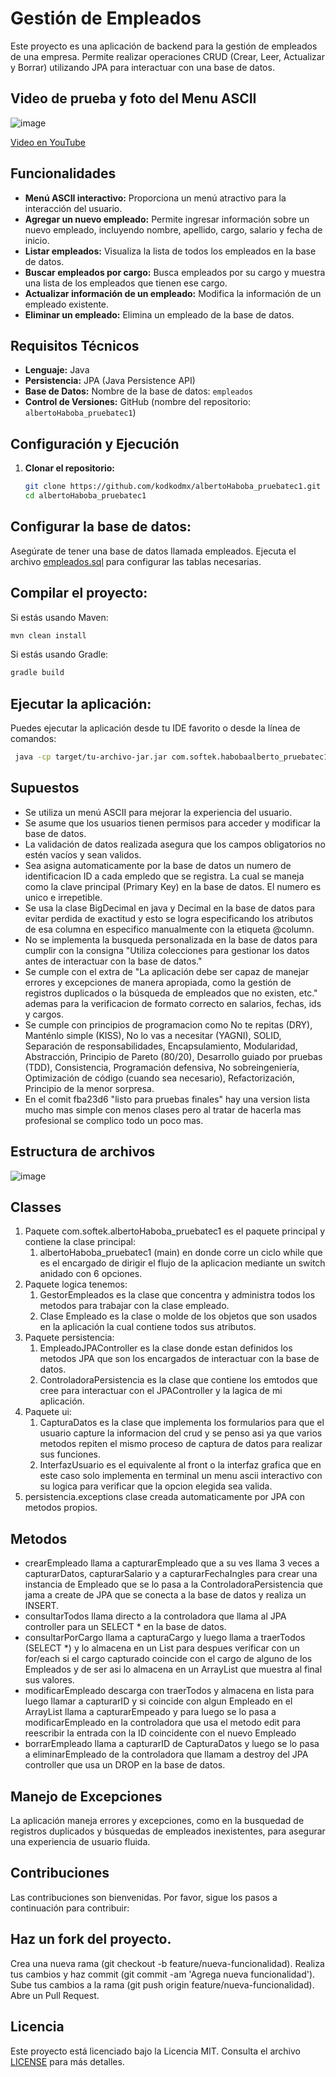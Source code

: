 # Gestión de Empleados

Este proyecto es una aplicación de backend para la gestión de empleados de una empresa. Permite realizar operaciones CRUD (Crear, Leer, Actualizar y Borrar) utilizando JPA para interactuar con una base de datos.

## Video de prueba y foto del Menu ASCII
![image](https://github.com/user-attachments/assets/59b1e1ca-32c5-4635-9495-90ace46e3663)

[Video en YouTube](https://youtu.be/PcpvcGs00jw)

## Funcionalidades

- **Menú ASCII interactivo:** Proporciona un menú atractivo para la interacción del usuario.
- **Agregar un nuevo empleado:** Permite ingresar información sobre un nuevo empleado, incluyendo nombre, apellido, cargo, salario y fecha de inicio.
- **Listar empleados:** Visualiza la lista de todos los empleados en la base de datos.
- **Buscar empleados por cargo:** Busca empleados por su cargo y muestra una lista de los empleados que tienen ese cargo.
- **Actualizar información de un empleado:** Modifica la información de un empleado existente.
- **Eliminar un empleado:** Elimina un empleado de la base de datos.

## Requisitos Técnicos

- **Lenguaje:** Java
- **Persistencia:** JPA (Java Persistence API)
- **Base de Datos:** Nombre de la base de datos: `empleados`
- **Control de Versiones:** GitHub (nombre del repositorio: `albertoHaboba_pruebatec1`)

## Configuración y Ejecución

1. **Clonar el repositorio:**

   ```bash
   git clone https://github.com/kodkodmx/albertoHaboba_pruebatec1.git
   cd albertoHaboba_pruebatec1
   ```
## Configurar la base de datos:

Asegúrate de tener una base de datos llamada empleados.
Ejecuta el archivo [empleados.sql](https://github.com/kodkodmx/habobaAlberto_pruebatec1/blob/46ae5780609ee553a57a638aeabcbb6e5dc6c387/empleado.sql) para configurar las tablas necesarias.

## Compilar el proyecto:

Si estás usando Maven:
  ```bash
  mvn clean install
  ```
Si estás usando Gradle:
  ```bash
  gradle build
  ```          
## Ejecutar la aplicación:
Puedes ejecutar la aplicación desde tu IDE favorito o desde la línea de comandos:
 ```bash
  java -cp target/tu-archivo-jar.jar com.softek.habobaalberto_pruebatec1.HabobaAlberto_pruebatec1
  ```
## Supuestos
- Se utiliza un menú ASCII para mejorar la experiencia del usuario.
- Se asume que los usuarios tienen permisos para acceder y modificar la base de datos.
- La validación de datos realizada asegura que los campos obligatorios no estén vacíos y sean validos.
- Sea asigna automaticamente por la base de datos un numero de identificacion ID a cada empledo que se registra. La cual se maneja como la clave principal (Primary Key) en la base de datos. El numero es unico e irrepetible.
- Se usa la clase BigDecimal en java y Decimal en la base de datos para evitar perdida de exactitud y esto se logra especificando los atributos de esa columna en especifico manualmente con la etiqueta @column.
- No se implementa la busqueda personalizada en la base de datos para cumplir con la consigna "Utiliza colecciones para gestionar los datos antes de interactuar con la base de datos."
- Se cumple con el extra de "La aplicación debe ser capaz de manejar errores y excepciones de manera apropiada, como la gestión de registros duplicados o la búsqueda de empleados que no existen, etc." ademas para la verificacion de formato correcto en salarios, fechas, ids y cargos.
- Se cumple con principios de programacion como No te repitas (DRY), Manténlo simple (KISS), No lo vas a necesitar (YAGNI), SOLID, Separación de responsabilidades, Encapsulamiento, Modularidad, Abstracción, Principio de Pareto (80/20), Desarrollo guiado por pruebas (TDD), Consistencia, Programación defensiva, No sobreingeniería, Optimización de código (cuando sea necesario), Refactorización, Principio de la menor sorpresa.
- En el comit fba23d6 "listo para pruebas finales" hay una version lista mucho mas simple con menos clases pero al tratar de hacerla mas profesional se complico todo un poco mas.

## Estructura de archivos

![image](https://github.com/user-attachments/assets/6a41a2e4-9261-4b0a-ad99-dcd2493d480c)

## Classes
1. Paquete com.softek.albertoHaboba_pruebatec1 es el paquete principal y contiene la clase principal:
   1. albertoHaboba_pruebatec1 (main) en donde corre un ciclo while que es el encargado de dirigir el flujo de la aplicacion mediante un switch anidado con 6 opciones.
2. Paquete logica tenemos:
   1. GestorEmpleados es la clase que concentra y administra todos los metodos para trabajar con la clase empleado.
   2. Clase Empleado es la clase o molde de los objetos que son usados en la aplicación la cual contiene todos sus atributos.
3. Paquete persistencia:
   1. EmpleadoJPAController es la clase donde estan definidos los metodos JPA que son los encargados de interactuar con la base de datos.
   2. ControladoraPersistencia es la clase que contiene los emtodos que cree para interactuar con el JPAController y la lagica de mi aplicación.
4. Paquete ui:
   1. CapturaDatos es la clase que implementa los formularios para que el usuario capture la informacion del crud y se penso asi ya que varios metodos repiten el mismo proceso de captura de datos para        realizar sus funciones.
   1. InterfazUsuario es el equivalente al front o la interfaz grafica que en este caso solo implementa en terminal un menu ascii interactivo con su logica para verificar que la opcion elegida sea valida.
5. persistencia.exceptions clase creada automaticamente por JPA con metodos propios.

## Metodos
- crearEmpleado llama a capturarEmpleado que a su ves llama 3 veces a capturarDatos, capturarSalario y a capturarFechaIngles para crear una instancia de Empleado que se lo pasa a la ControladoraPersistencia que jama a create de JPA que se conecta a la base de datos y realiza un INSERT.
- consultarTodos llama directo a la controladora que llama al JPA controller para un SELECT * en la base de datos.
- consultarPorCargo llama a capturaCargo y luego llama a traerTodos (SELECT *) y lo almacena en un List<Empleados> para despues verificar con un for/each si el cargo capturado coincide con el cargo de alguno de los Empleados y de ser asi lo almacena en un ArrayList que muestra al final sus valores.
- modificarEmpleado descarga con traerTodos y almacena en lista para luego llamar a capturarID y si coincide con algun Empleado en el ArrayList llama a capturarEmpeado y para luego se lo pasa a modificarEmpleado en la controladora que usa el metodo edit para reescribir la entrada con la ID coincidente con el nuevo Empleado
- borrarEmpleado llama a capturarID de CapturaDatos y luego se lo pasa a eliminarEmpleado de la controladora que llamam a destroy del JPA controller que usa un DROP en la base de datos.

## Manejo de Excepciones
La aplicación maneja errores y excepciones, como en la busquedad de registros duplicados y búsquedas de empleados inexistentes, para asegurar una experiencia de usuario fluida.
   
## Contribuciones
Las contribuciones son bienvenidas. Por favor, sigue los pasos a continuación para contribuir:

## Haz un fork del proyecto.
Crea una nueva rama (git checkout -b feature/nueva-funcionalidad).
Realiza tus cambios y haz commit (git commit -am 'Agrega nueva funcionalidad').
Sube tus cambios a la rama (git push origin feature/nueva-funcionalidad).
Abre un Pull Request.

## Licencia
Este proyecto está licenciado bajo la Licencia MIT. Consulta el archivo [LICENSE](https://github.com/kodkodmx/habobaAlberto_pruebatec1/blob/b7ca3724449356290610ba57fa8e9305bd59bf29/LICENSE) para más detalles.
